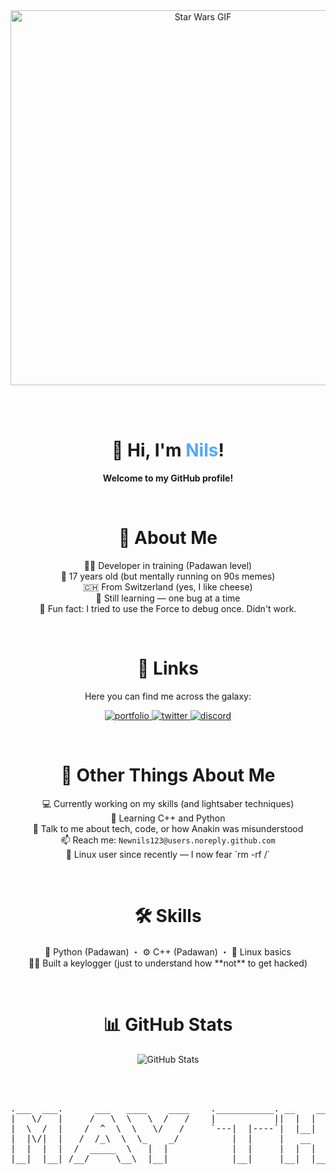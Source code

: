 <div align="center">

<!-- 🌌 Star Wars GIF -->
<img src="https://media0.giphy.com/media/v1.Y2lkPTc5MGI3NjExanBsMXF4bzRrbG03OW5icDhuaHI4d3Q2dDA5cndtcDRnaW03M2F3NSZlcD12MV9pbnRlcm5hbF9naWZfYnlfaWQmY3Q9Zw/Nx0rz3jtxtEre/giphy.gif" width="600" alt="Star Wars GIF" />

  <br><br>

  <h1>👋 Hi, I'm <span style="color:#58A6FF">Nils</span>!</h1>
  <p><strong>Welcome to my GitHub profile!</strong></p>

  <br>

  <h1>🚀 About Me</h1>
  <p>
    👨‍💻 Developer in training (Padawan level)<br>
    🎂 17 years old (but mentally running on 90s memes)<br>
    🇨🇭 From Switzerland (yes, I like cheese)<br>
    🧠 Still learning — one bug at a time<br>
    🤖 Fun fact: I tried to use the Force to debug once. Didn't work.
  </p>

  <br>

  <h1>🔗 Links</h1>
  <p>Here you can find me across the galaxy:</p>

  <p>
    <a href="http://www.thereisnothinghere.com/">
      <img src="https://img.shields.io/badge/Portfolio-black?style=for-the-badge&logo=ko-fi&logoColor=white" alt="portfolio">
    </a>
    <a href="https://x.com/newnilsoh/">
      <img src="https://img.shields.io/badge/X (Twitter)-black?style=for-the-badge&logo=X&logoColor=white" alt="twitter">
    </a>
    <a href="https://discordapp.com/users/475667761670914068">
      <img src="https://img.shields.io/badge/Discord-darkblue?style=for-the-badge&logo=discord&logoColor=white" alt="discord">
    </a>
  </p>

  <br>

  <h1>📼 Other Things About Me</h1>
  <p>
    💻 Currently working on my skills (and lightsaber techniques)<br>
    🧪 Learning C++ and Python<br>
    💬 Talk to me about tech, code, or how Anakin was misunderstood<br>
    📫 Reach me: <code>Newnils123@users.noreply.github.com</code><br>
    🐧 Linux user since recently — I now fear `rm -rf /`
  </p>

  <br>

  <h1>🛠 Skills</h1>
  <p>
    🐍 Python (Padawan) ・ ⚙️ C++ (Padawan) ・ 🐧 Linux basics<br>
    🧑‍🔬 Built a keylogger (just to understand how **not** to get hacked)
  </p>

  <br>

  <h1>📊 GitHub Stats</h1>
  <p>
    <img src="https://github-readme-stats.vercel.app/api?username=newnils123&show_icons=true&theme=github_dark&bg_color=00000000" alt="GitHub Stats" />
  </p>

  <br><br>
  <pre>
.___  ___.      ___   ____    ____    .___________. __    __   _______      ______   ______    _______   _______    .______    _______    ____    __    ____  __  .___________. __    __     ____    ____  ______    __    __  
|   \/   |     /   \  \   \  /   /    |           ||  |  |  | |   ____|    /      | /  __  \  |       \ |   ____|   |   _  \  |   ____|   \   \  /  \  /   / |  | |           ||  |  |  |    \   \  /   / /  __  \  |  |  |  | 
|  \  /  |    /  ^  \  \   \/   /     `---|  |----`|  |__|  | |  |__      |  ,----'|  |  |  | |  .--.  ||  |__      |  |_)  | |  |__       \   \/    \/   /  |  | `---|  |----`|  |__|  |     \   \/   / |  |  |  | |  |  |  | 
|  |\/|  |   /  /_\  \  \_    _/          |  |     |   __   | |   __|     |  |     |  |  |  | |  |  |  ||   __|     |   _  <  |   __|       \            /   |  |     |  |     |   __   |      \_    _/  |  |  |  | |  |  |  | 
|  |  |  |  /  _____  \   |  |            |  |     |  |  |  | |  |____    |  `----.|  `--'  | |  '--'  ||  |____    |  |_)  | |  |____       \    /\    /    |  |     |  |     |  |  |  |        |  |    |  `--'  | |  `--'  | 
|__|  |__| /__/     \__\  |__|            |__|     |__|  |__| |_______|    \______| \______/  |_______/ |_______|   |______/  |_______|       \__/  \__/     |__|     |__|     |__|  |__|        |__|     \______/   \______/  
                                                                                                                                                                                                                               
  </pre>

</div>
